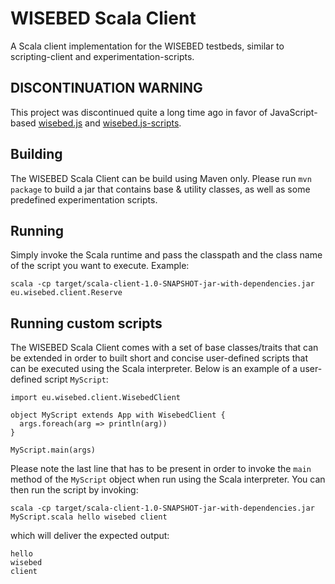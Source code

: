 # WISEBED Scala Client
A Scala client implementation for the WISEBED testbeds, similar to scripting-client and experimentation-scripts.

## DISCONTINUATION WARNING
This project was discontinued quite a long time ago in favor of JavaScript-based [wisebed.js](https://github.com/wisebed/wisebed.js) and [wisebed.js-scripts](https://github.com/wisebed/wisebed.js-scripts).

## Building
The WISEBED Scala Client can be build using Maven only. Please run ```mvn package``` to build a jar that contains base & utility classes, as well as some predefined experimentation scripts.

## Running
Simply invoke the Scala runtime and pass the classpath and the class name of the script you want to execute. Example:

```
scala -cp target/scala-client-1.0-SNAPSHOT-jar-with-dependencies.jar eu.wisebed.client.Reserve
```


## Running custom scripts
The WISEBED Scala Client comes with a set of base classes/traits that can be extended in order to built short and concise user-defined scripts that can be executed using the Scala interpreter. Below is an example of a user-defined script ```MyScript```:

```
import eu.wisebed.client.WisebedClient

object MyScript extends App with WisebedClient {
  args.foreach(arg => println(arg))
}

MyScript.main(args)
```

Please note the last line that has to be present in order to invoke the ```main``` method of the ```MyScript``` object when run using the Scala interpreter. You can then run the script by invoking:

```
scala -cp target/scala-client-1.0-SNAPSHOT-jar-with-dependencies.jar MyScript.scala hello wisebed client
```

which will deliver the expected output:

```
hello
wisebed
client
```
